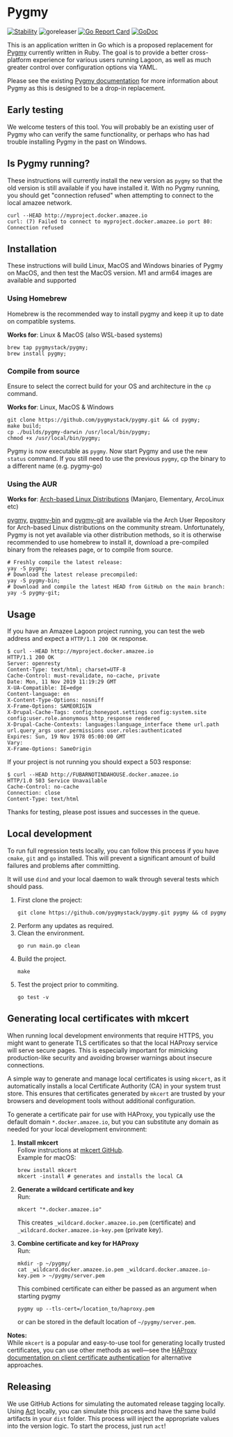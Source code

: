 # Pygmy

[![Stability](https://img.shields.io/badge/stability-stable-green.svg)]()
![goreleaser](https://github.com/pygmystack/pygmy/workflows/goreleaser/badge.svg)
[![Go Report Card](https://goreportcard.com/badge/github.com/pygmystack/pygmy)](https://goreportcard.com/report/github.com/pygmystack/pygmy)
[![GoDoc](https://godoc.org/github.com/pygmystack/pygmy?status.svg)](https://godoc.org/github.com/pygmystack/pygmy)

This is an application written in Go which is a proposed replacement for [Pygmy](https://pygmy.readthedocs.io/en/master/)
currently written in Ruby. The goal is to provide a better cross-platform experience
for various users running Lagoon, as well as much greater control over configuration
options via YAML.

Please see the existing [Pygmy documentation](https://pygmy.readthedocs.io) for more information
about Pygmy as this is designed to be a drop-in replacement.

## Early testing

We welcome testers of this tool. You will probably be an existing user of Pygmy who
can verify the same functionality, or perhaps who has had trouble installing Pygmy in the
past on Windows.

## Is Pygmy running?

These instructions will currently install the new version as `pygmy` so that the
old version is still available if you have installed it. With no Pygmy running,
you should get "connection refused" when attempting to connect to the local amazee network.

```
curl --HEAD http://myproject.docker.amazee.io
curl: (7) Failed to connect to myproject.docker.amazee.io port 80: Connection refused
```

## Installation

These instructions will build Linux, MacOS and Windows binaries of Pygmy on MacOS,
and then test the MacOS version. M1 and arm64 images are available and supported

### Using Homebrew

Homebrew is the recommended way to install pygmy and keep it up to date on compatible systems.

**Works for**: Linux & MacOS (also WSL-based systems)

```shell
brew tap pygmystack/pygmy;
brew install pygmy;
```

### Compile from source

Ensure to select the correct build for your OS and architecture in the `cp` command.

**Works for**: Linux, MacOS & Windows

```shell
git clone https://github.com/pygmystack/pygmy.git && cd pygmy;
make build;
cp ./builds/pygmy-darwin /usr/local/bin/pygmy;
chmod +x /usr/local/bin/pygmy;
```

Pygmy is now executable as `pygmy`. Now start Pygmy and use the new `status` command.
If you still need to use the previous `pygmy`, cp the binary to a different name (e.g. pygmy-go)

### Using the AUR

**Works for**: [Arch-based Linux Distributions](https://wiki.archlinux.org/title/Arch-based_distributions) (Manjaro, Elementary, ArcoLinux etc)

[pygmy](https://aur.archlinux.org/packages/pygmy/), [pygmy-bin](https://aur.archlinux.org/packages/pygmy-bin/) and
[pygmy-git](https://aur.archlinux.org/packages/pygmy-git/) are available via the Arch User Repository for Arch-based
Linux distributions on the community stream. Unfortunately, Pygmy is not yet available via other distribution methods,
so it is otherwise recommended to use homebrew to install it, download a pre-compiled binary from the releases page, or
to compile from source.  

```shell
# Freshly compile the latest release:
yay -S pygmy;
# Download the latest release precompiled:
yay -S pygmy-bin;
# Download and compile the latest HEAD from GitHub on the main branch:
yay -S pygmy-git;
```

## Usage

If you have an Amazee Lagoon project running, you can test the web address and
expect a `HTTP/1.1 200 OK` response.

```
$ curl --HEAD http://myproject.docker.amazee.io
HTTP/1.1 200 OK
Server: openresty
Content-Type: text/html; charset=UTF-8
Cache-Control: must-revalidate, no-cache, private
Date: Mon, 11 Nov 2019 11:19:29 GMT
X-UA-Compatible: IE=edge
Content-language: en
X-Content-Type-Options: nosniff
X-Frame-Options: SAMEORIGIN
X-Drupal-Cache-Tags: config:honeypot.settings config:system.site config:user.role.anonymous http_response rendered
X-Drupal-Cache-Contexts: languages:language_interface theme url.path url.query_args user.permissions user.roles:authenticated
Expires: Sun, 19 Nov 1978 05:00:00 GMT
Vary:
X-Frame-Options: SameOrigin
```

If your project is not running you should expect a 503 response:

```
$ curl --HEAD http://FUBARNOTINDAHOUSE.docker.amazee.io
HTTP/1.0 503 Service Unavailable
Cache-Control: no-cache
Connection: close
Content-Type: text/html
```

Thanks for testing, please post issues and successes in the queue.

## Local development

To run full regression tests locally, you can follow this process if you have `cmake`, `git` and `go` installed. This 
will prevent a significant amount of build failures and problems after committing.

It will use `dind` and your local daemon to walk through several tests which should pass.

1. First clone the project:
   ```
   git clone https://github.com/pygmystack/pygmy.git pygmy && cd pygmy
   ```
2. Perform any updates as required.
3. Clean the environment.
   ```
   go run main.go clean
   ```
4. Build the project.
   ```
   make
   ```
5. Test the project prior to commiting.
   ```
   go test -v
   ```

## Generating local certificates with mkcert

When running local development environments that require HTTPS, you might want to generate TLS certificates so that the local HAProxy service will serve secure pages. This is especially important for mimicking production-like security and avoiding browser warnings about insecure connections.

A simple way to generate and manage local certificates is using `mkcert`, as it automatically installs a local Certificate Authority (CA) in your system trust store. This ensures that certificates generated by `mkcert` are trusted by your browsers and development tools without additional configuration.

To generate a certificate pair for use with HAProxy, you typically use the default domain `*.docker.amazee.io`, but you can substitute any domain as needed for your local development environment:

1. **Install mkcert**  
   Follow instructions at [mkcert GitHub](https://github.com/FiloSottile/mkcert).  
   Example for macOS:  
   ```shell
   brew install mkcert
   mkcert -install # generates and installs the local CA
   ```

2. **Generate a wildcard certificate and key**  
   Run:  
   ```shell
   mkcert "*.docker.amazee.io"
   ```
   This creates `_wildcard.docker.amazee.io.pem` (certificate) and `_wildcard.docker.amazee.io-key.pem` (private key).

3. **Combine certificate and key for HAProxy**  
   Run:  
   ```shell
   mkdir -p ~/pygmy/
   cat _wildcard.docker.amazee.io.pem _wildcard.docker.amazee.io-key.pem > ~/pygmy/server.pem
   ```
   This combined certificate can either be passed as an argument when starting pygmy
   
   ```
   pygmy up --tls-cert=/location_to/haproxy.pem
   ```
   or can be stored in the default location of `~/pygmy/server.pem`.


**Notes:**  
While `mkcert` is a popular and easy-to-use tool for generating locally trusted certificates, you can use other methods as well—see the [HAProxy documentation on client certificate authentication](https://www.haproxy.com/documentation/haproxy-configuration-tutorials/security/authentication/client-certificate-authentication/) for alternative approaches.

## Releasing
 
We use GitHub Actions for simulating the automated release tagging locally. Using [Act](https://github.com/nektos/act) locally, you can simulate this process and have the same build artifacts in your `dist` folder.
This process will inject the appropriate values into the version logic. To start the process, just run `act`!
